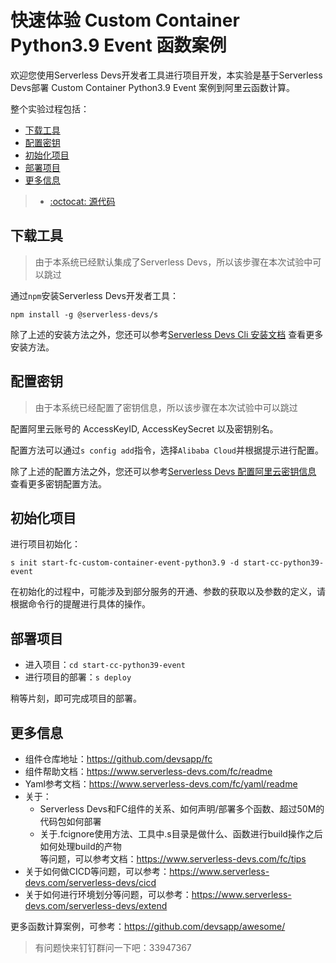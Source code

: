 # 快速体验 Custom Container Python3.9 Event 函数案例

欢迎您使用Serverless Devs开发者工具进行项目开发，本实验是基于Serverless Devs部署 Custom Container Python3.9 Event 案例到阿里云函数计算。

整个实验过程包括：
- [下载工具](#下载工具)
- [配置密钥](#配置密钥)
- [初始化项目](#初始化项目)
- [部署项目](#部署项目)
- [更多信息](#更多信息)

> - [:octocat: 源代码](https://github.com/devsapp/start-fc/tree/master/custom-container-function/fc-custom-container-event-python3.9/src)

## 下载工具

> 由于本系统已经默认集成了Serverless Devs，所以该步骤在本次试验中可以跳过

通过`npm`安装Serverless Devs开发者工具：

```
npm install -g @serverless-devs/s
```

除了上述的安装方法之外，您还可以参考[Serverless Devs Cli 安装文档](https://www.serverless-devs.com/serverless-devs/install) 查看更多安装方法。

## 配置密钥

> 由于本系统已经配置了密钥信息，所以该步骤在本次试验中可以跳过

配置阿里云账号的 AccessKeyID, AccessKeySecret 以及密钥别名。

配置方法可以通过`s config add`指令，选择`Alibaba Cloud`并根据提示进行配置。

除了上述的配置方法之外，您还可以参考[Serverless Devs 配置阿里云密钥信息](https://www.serverless-devs.com/fc/config) 查看更多密钥配置方法。

## 初始化项目

进行项目初始化：

```
s init start-fc-custom-container-event-python3.9 -d start-cc-python39-event
```

在初始化的过程中，可能涉及到部分服务的开通、参数的获取以及参数的定义，请根据命令行的提醒进行具体的操作。

## 部署项目

- 进入项目：`cd start-cc-python39-event`
- 进行项目的部署：`s deploy`

稍等片刻，即可完成项目的部署。

## 更多信息

- 组件仓库地址：https://github.com/devsapp/fc
- 组件帮助文档：https://www.serverless-devs.com/fc/readme
- Yaml参考文档：https://www.serverless-devs.com/fc/yaml/readme
- 关于：
    - Serverless Devs和FC组件的关系、如何声明/部署多个函数、超过50M的代码包如何部署
    - 关于.fcignore使用方法、工具中.s目录是做什么、函数进行build操作之后如何处理build的产物    
  等问题，可以参考文档：https://www.serverless-devs.com/fc/tips
- 关于如何做CICD等问题，可以参考：https://www.serverless-devs.com/serverless-devs/cicd
- 关于如何进行环境划分等问题，可以参考：https://www.serverless-devs.com/serverless-devs/extend

更多函数计算案例，可参考：https://github.com/devsapp/awesome/

> 有问题快来钉钉群问一下吧：33947367